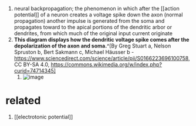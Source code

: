 1. neural backpropagation; the phenomenon in which after the [[action potential]] of a neuron creates a voltage spike down the axon (normal propagation) another impulse is generated from the soma and propagates toward to the apical portions of the dendritic arbor or dendrites, from which much of the original input current originate
2. **This diagram displays how the dendritic voltage spike comes after the depolarization of the axon and soma.**^[By Greg Stuart a, Nelson Spruston b, Bert Sakmann c, Michael Häusser b - https://www.sciencedirect.com/science/article/pii/S0166223696100758, CC BY-SA 4.0, https://commons.wikimedia.org/w/index.php?curid=74714345]
	1. ![image](https://upload.wikimedia.org/wikipedia/commons/b/bd/Dendritic_ap_spike.gif)

# related
1. [[electrotonic potential]]